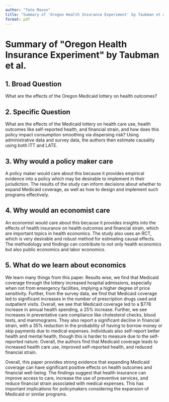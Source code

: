 ```yaml
---
author: "Tate Mason"
title: "Summary of 'Oregon Health Insurance Experiment' by Taubman et al."
format: pdf
---
```


# Summary of "Oregon Health Insurance Experiment" by Taubman et al. 

## 1. Broad Question

What are the effects of the Oregon Medicaid lottery on health outcomes?

## 2. Specific Question

What are the effects of the Medicaid lottery on health care use, health outcomes like self-reported health, and financial strain, and how does this policy impact consumption smoothing via dispersing risk? Using administrative data and survey data, the authors then estimate causality using both ITT and LATE.

## 3. Why would a policy maker care 

A policy maker would care about this because it provides empirical evidence into a policy which may be desirable to implement in their jurisdiction. The results of the study can inform decisions about whether to expand Medicaid coverage, as well as how to design and implement such programs effectively.

## 4. Why would an economist care

An economist would care about this because it provides insights into the effects of health insurance on health outcomes and financial strain, which are important topics in health economics. The study also uses an RCT, which is very desirable and robust method for estimating causal effects. The methodology and findings can contribute to not only health economics but also public economics and labor economics.

## 5. What do we learn about economics

We learn many things from this paper. Results wise, we find that Medicaid coverage through the lottery increased hospital admissions, especially when not from emergency facilities, implying a higher degree of price sensitivity. Further, from the survey data, we find that Medicaid coverage led to significant increases in the number of prescription drugs used and outpatient visits. Overall, we see that Medicaid coverage led to a $778 increase in annual health spending, a 25% increase. Further, we see increases in preventative care compliance like cholesterol checks, blood tests, and mammograms. They also report a significant decline in financial strain, with a 35% reduction in the probability of having to borrow money or skip payments due to medical expenses. Individuals also self-report better health and mental health, though this is harder to measure due to the self-reported nature. Overall, the authors find that Medicaid coverage leads to increased health care use, improved self-reported health, and reduced financial strain.

Overall, this paper provides strong evidence that expanding Medicaid coverage can have significant positive effects on health outcomes and financial well-being. The findings suggest that health insurance can improve access to care, increase the use of preventive services, and reduce financial strain associated with medical expenses. This has important implications for policymakers considering the expansion of Medicaid or similar programs.
